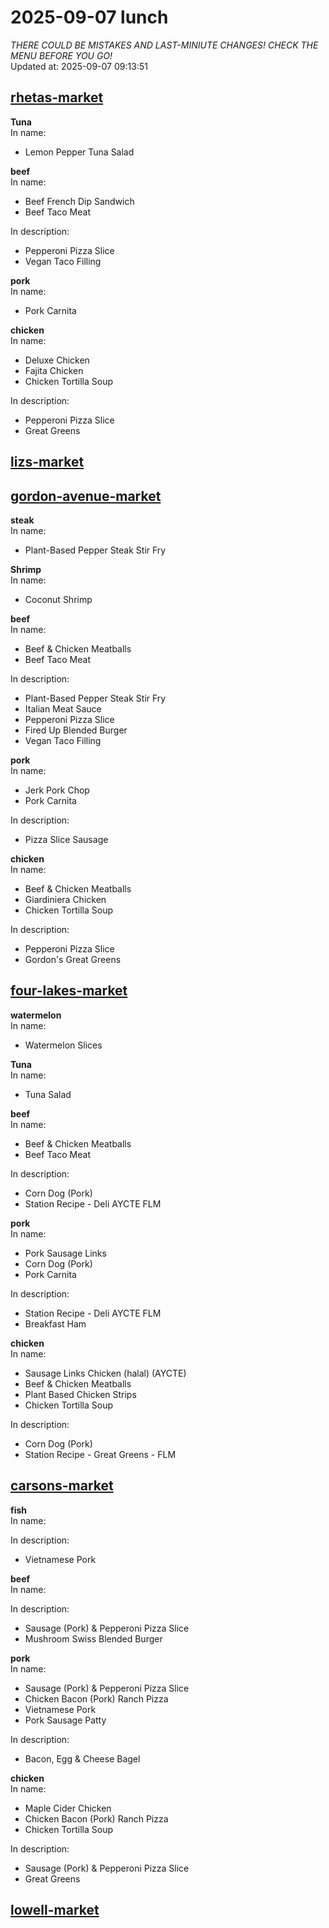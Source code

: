 # 2025-09-07 lunch  
*THERE COULD BE MISTAKES AND LAST-MINIUTE CHANGES! CHECK THE MENU BEFORE YOU GO!*  
Updated at: 2025-09-07 09:13:51  
## [rhetas-market](https://wisc-housingdining.nutrislice.com/menu/rhetas-market/lunch/2025-09-07)  
**Tuna**  
In name:   
 - Lemon Pepper Tuna Salad  
  
**beef**  
In name:   
 - Beef French Dip Sandwich  
 - Beef Taco Meat  
  
In description:   
 - Pepperoni Pizza Slice  
 - Vegan Taco Filling  
  
**pork**  
In name:   
 - Pork Carnita  
  
**chicken**  
In name:   
 - Deluxe Chicken  
 - Fajita Chicken  
 - Chicken Tortilla Soup  
  
In description:   
 - Pepperoni Pizza Slice  
 - Great Greens  
  
## [lizs-market](https://wisc-housingdining.nutrislice.com/menu/lizs-market/lunch/2025-09-07)  
## [gordon-avenue-market](https://wisc-housingdining.nutrislice.com/menu/gordon-avenue-market/lunch/2025-09-07)  
**steak**  
In name:   
 - Plant-Based Pepper Steak Stir Fry  
  
**Shrimp**  
In name:   
 - Coconut Shrimp  
  
**beef**  
In name:   
 - Beef & Chicken Meatballs  
 - Beef Taco Meat  
  
In description:   
 - Plant-Based Pepper Steak Stir Fry  
 - Italian Meat Sauce  
 - Pepperoni Pizza Slice  
 - Fired Up Blended Burger  
 - Vegan Taco Filling  
  
**pork**  
In name:   
 - Jerk Pork Chop  
 - Pork Carnita  
  
In description:   
 - Pizza Slice Sausage  
  
**chicken**  
In name:   
 - Beef & Chicken Meatballs  
 - Giardiniera Chicken  
 - Chicken Tortilla Soup  
  
In description:   
 - Pepperoni Pizza Slice  
 - Gordon's Great Greens  
  
## [four-lakes-market](https://wisc-housingdining.nutrislice.com/menu/four-lakes-market/lunch/2025-09-07)  
**watermelon**  
In name:   
 - Watermelon Slices  
  
**Tuna**  
In name:   
 - Tuna Salad  
  
**beef**  
In name:   
 - Beef & Chicken Meatballs  
 - Beef Taco Meat  
  
In description:   
 - Corn Dog (Pork)  
 - Station Recipe - Deli  AYCTE FLM  
  
**pork**  
In name:   
 - Pork Sausage Links  
 - Corn Dog (Pork)  
 - Pork Carnita  
  
In description:   
 - Station Recipe - Deli  AYCTE FLM  
 - Breakfast Ham  
  
**chicken**  
In name:   
 - Sausage Links Chicken (halal) (AYCTE)  
 - Beef & Chicken Meatballs  
 - Plant Based Chicken Strips  
 - Chicken Tortilla Soup  
  
In description:   
 - Corn Dog (Pork)  
 - Station Recipe - Great Greens - FLM  
  
## [carsons-market](https://wisc-housingdining.nutrislice.com/menu/carsons-market/lunch/2025-09-07)  
**fish**  
In name:   
  
In description:   
 - Vietnamese Pork  
  
**beef**  
In name:   
  
In description:   
 - Sausage (Pork) & Pepperoni Pizza Slice  
 - Mushroom Swiss Blended Burger  
  
**pork**  
In name:   
 - Sausage (Pork) & Pepperoni Pizza Slice  
 - Chicken Bacon (Pork) Ranch Pizza  
 - Vietnamese Pork  
 - Pork Sausage Patty  
  
In description:   
 - Bacon, Egg & Cheese Bagel  
  
**chicken**  
In name:   
 - Maple Cider Chicken  
 - Chicken Bacon (Pork) Ranch Pizza  
 - Chicken Tortilla Soup  
  
In description:   
 - Sausage (Pork) & Pepperoni Pizza Slice  
 - Great Greens  
  
## [lowell-market](https://wisc-housingdining.nutrislice.com/menu/lowell-market/lunch/2025-09-07)  
  
